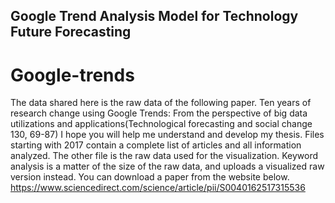 ## Google Trend Analysis Model for Technology Future Forecasting 
# Google-trends
The data shared here is the raw data of the following paper.
Ten years of research change using Google Trends: From the perspective of big data utilizations and applications(Technological forecasting and social change 130, 69-87)
I hope you will help me understand and develop my thesis.
Files starting with 2017 contain a complete list of articles and all information analyzed.
The other file is the raw data used for the visualization.
Keyword analysis is a matter of the size of the raw data, and uploads a visualized raw version instead.
You can download a paper from the website below.
https://www.sciencedirect.com/science/article/pii/S0040162517315536
